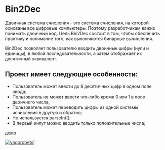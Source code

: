 # Bin2Dec

Двоичная система счисления - это система счисления, на которой основаны все цифровые компьютеры.
Поэтому разработчикам важно понимать двоичный код. Цель Bin2Dec состоит в том, чтобы обеспечить практику и понимание того, как выполняются бинарные вычисления.

Bin2Dec позволяет пользователю вводить двоичные цифры (нули и единицы), в любой последовательности, а затем отображает их десятичный эквивалент.

## Проект имеет следующие особенности: 
- Пользователь может ввести до 8 десятичных цифр в одном поле ввода;
- Пользователь не может ввести что-либо кроме 0 или 1 в поле двоичного числа;
- Пользователь может переводить цифры из одной системы исчисления в другую и обратно;
- Не используется parseInt();
- В первый инпут можно вводить только положительные числа;

[демо](https://vagorobets.github.io/Bin2Dec/)

[![vagorobets|](https://imgur.com/AMAsumS)](https://vagorobets.github.io/Bin2Dec/)
